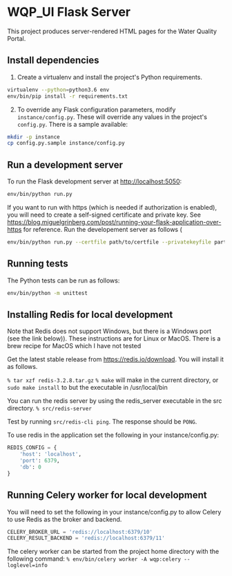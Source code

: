 # WQP_UI Flask Server

This project produces server-rendered HTML pages for the Water Quality Portal.

## Install dependencies

1. Create a virtualenv and install the project's Python requirements.

```bash
virtualenv --python=python3.6 env
env/bin/pip install -r requirements.txt
```

2. To override any Flask configuration parameters, modify `instance/config.py`.
These will override any values in the project's `config.py`. There is a sample
available:

```bash
mkdir -p instance
cp config.py.sample instance/config.py
```

## Run a development server

To run the Flask development server at
[http://localhost:5050](http://localhost:5050):

```bash
env/bin/python run.py
```

If you want to run with https (which is needed if authorization is enabled), you will need to create a self-signed
certificate and private key. See https://blog.miguelgrinberg.com/post/running-your-flask-application-over-https for
reference. Run the developement server as follows (

```bash
env/bin/python run.py --certfile path/to/certfile --privatekeyfile part/to/private/key/file
```

## Running tests

The Python tests can be run as follows:

```bash
env/bin/python -m unittest
```

## Installing Redis for local development
Note that Redis does not support Windows, but there is a Windows port (see the link below)). These instructions
are for Linux or MacOS. There is a brew recipe for MacOS which I have not tested

Get the latest stable release from https://redis.io/download. You will install it as follows.

`% tar xzf redis-3.2.8.tar.gz`
`% make` will make in the current directory, or `sudo make install` to but the executable in /usr/local/bin

You can run the redis server by using the redis_server executable in the src directory.
`% src/redis-server`

Test by running `src/redis-cli ping`. The response should be `PONG`.

To use redis in the application set the following in your instance/config.py:
```python
REDIS_CONFIG = {
    'host': 'localhost',
    'port': 6379,
    'db': 0
}
```

## Running Celery worker for local development
You will need to set the following in your instance/config.py to allow Celery to use Redis as the broker and backend.
```python
CELERY_BROKER_URL = 'redis://localhost:6379/10'
CELERY_RESULT_BACKEND = 'redis://localhost:6379/11'
```
The celery worker can be started from the project home directory with the following command:
`% env/bin/celery worker -A wqp:celery --loglevel=info`
